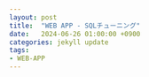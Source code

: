 ```yaml
---
layout: post
title:  "WEB APP - SQLチューニング"
date:   2024-06-26 01:00:00 +0900
categories: jekyll update
tags:
- WEB-APP
---
```


